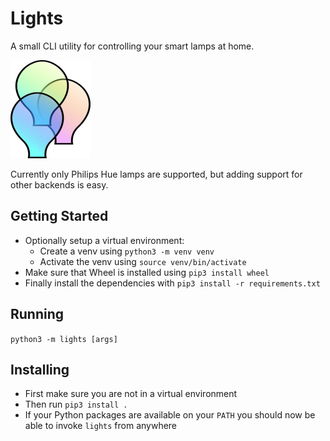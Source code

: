 # Lights
A small CLI utility for controlling your smart lamps at home.

![Icon](lights-icon.png)

Currently only Philips Hue lamps are supported, but adding support for other backends is easy.

## Getting Started
* Optionally setup a virtual environment:
    * Create a venv using `python3 -m venv venv`
    * Activate the venv using `source venv/bin/activate`
* Make sure that Wheel is installed using `pip3 install wheel`
* Finally install the dependencies with `pip3 install -r requirements.txt`

## Running
`python3 -m lights [args]`

## Installing
* First make sure you are not in a virtual environment
* Then run `pip3 install .`
* If your Python packages are available on your `PATH` you should now be able to invoke `lights` from anywhere
